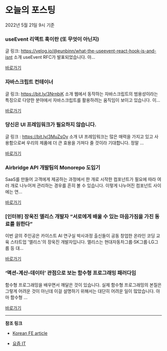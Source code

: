 # 오늘의 포스팅 
2022년 5월 21일 9시 기준 

###  useEvent 리액트 훅이란 (또 무엇이 아닌지) 

 글 링크: https://velog.io/@eunbinn/what-the-useevent-react-hook-is-and-isnt 소개 useEvent RFC가 발표되었습니다. 아... 

 [바로가기](https://kofearticle.substack.com/p/korean-fe-article-useevent-) 

###  자바스크립트 컨테이너 

 글 링크: https://bit.ly/3NrnbiK 소개 웹에서 동작하는 자바스크립트의 범용성이라는 특징으로 다양한 분야에서 자바스크립트를 활용하려는 움직임이 보이고 있습니다. 이... 

 [바로가기](https://kofearticle.substack.com/p/korean-fe-article--a38) 

###  당신은 UI 프레임워크가 필요하지 않습니다. 

 글 링크 : https://bit.ly/3MuZsOy 소개 UI 프레임워크는 많은 매력을 가지고 있고 사용함으로써 우리의 제품에 더 큰 효용을 가져다 줄 것이라 기대합니다. 정말 ... 

 [바로가기](https://kofearticle.substack.com/p/korean-fe-article-ui-) 

### Airbridge API 개발팀의 Monorepo 도입기 

 SaaS를 만들어 고객에게 제공하는 과정에서 한 개로 시작한 컴포넌트가 필요에 따라 여러 개로 나누어져 관리하는 경우를 흔히 볼 수 있습니다. 이렇게 나누어진 컴포넌트 사이에는 연... 

 [바로가기](https://yozm.wishket.com/magazine/detail/1487/) 

### [인터뷰] 장욱진 엘리스 개발자 “서로에게 배울 수 있는 마음가짐을 가진 동료를 원한다” 

 이번 글의 주인공은 카이스트 AI 연구실 박사과정 출신들이 공동 창업한 온라인 코딩 교육 스타트업 '엘리스'의 장욱진 개발자입니다. 엘리스는 현대자동차그룹·SK그룹·LG그룹 등 대... 

 [바로가기](https://yozm.wishket.com/magazine/detail/1486/) 

### ‘액션-계산-데이터’ 관점으로 보는 함수형 프로그래밍 패러다임 

 함수형 프로그래밍을 배우면서 깨달은 것이 있습니다. 실제 함수형 프로그래밍의 본질은 그렇게 어려운 것이 아닌데 이걸 설명하기 위해서는 대단히 어려운 일이 많았습니다. 아마 함수형 ... 

 [바로가기](https://yozm.wishket.com/magazine/detail/1485/) 

---

**참조 링크**

- [Korean FE article](https://kofearticle.substack.com) 

- [요즘 IT](https://yozm.wishket.com/magazine) 

